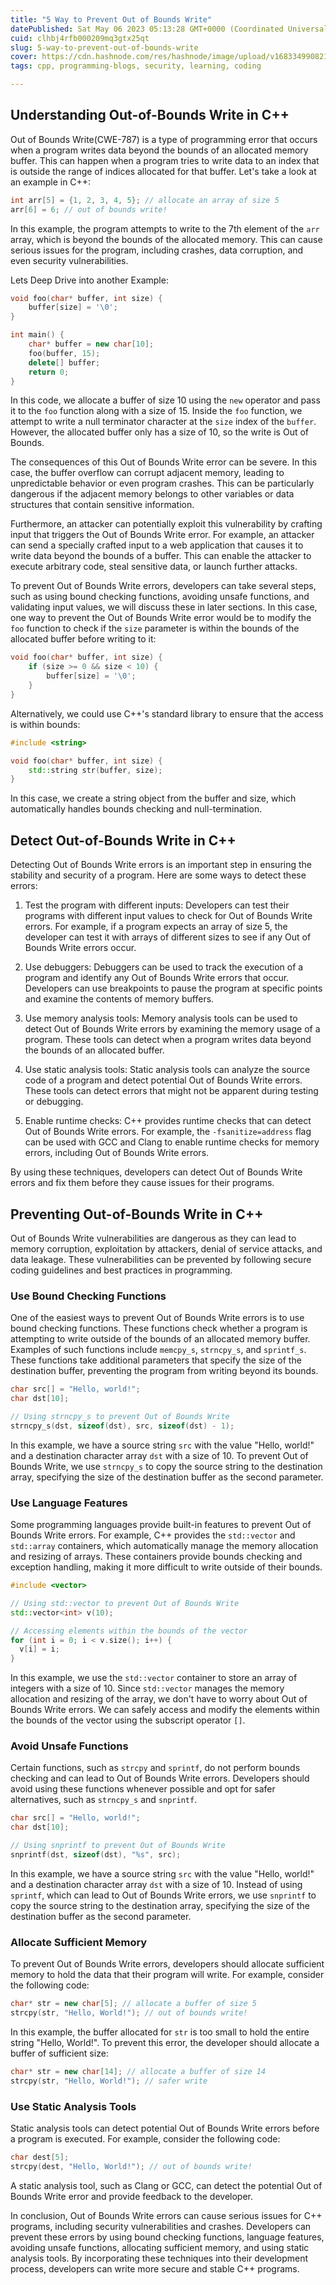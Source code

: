 ```yaml
---
title: "5 Way to Prevent Out of Bounds Write"
datePublished: Sat May 06 2023 05:13:28 GMT+0000 (Coordinated Universal Time)
cuid: clhbj4rfb000209mq3gtx25qt
slug: 5-way-to-prevent-out-of-bounds-write
cover: https://cdn.hashnode.com/res/hashnode/image/upload/v1683349908216/1b8ce0b8-8f5d-4b57-9fe0-a02871ded9d6.png
tags: cpp, programming-blogs, security, learning, coding

---
```


## Understanding Out-of-Bounds Write in C++

Out of Bounds Write(CWE-787) is a type of programming error that occurs when a program writes data beyond the bounds of an allocated memory buffer. This can happen when a program tries to write data to an index that is outside the range of indices allocated for that buffer. Let's take a look at an example in C++:

```cpp
int arr[5] = {1, 2, 3, 4, 5}; // allocate an array of size 5
arr[6] = 6; // out of bounds write!
```

In this example, the program attempts to write to the 7th element of the `arr` array, which is beyond the bounds of the allocated memory. This can cause serious issues for the program, including crashes, data corruption, and even security vulnerabilities.

Lets Deep Drive into another Example:

```cpp
void foo(char* buffer, int size) {
    buffer[size] = '\0';
}

int main() {
    char* buffer = new char[10];
    foo(buffer, 15);
    delete[] buffer;
    return 0;
}
```

In this code, we allocate a buffer of size 10 using the `new` operator and pass it to the `foo` function along with a size of 15. Inside the `foo` function, we attempt to write a null terminator character at the `size` index of the `buffer`. However, the allocated buffer only has a size of 10, so the write is Out of Bounds.

The consequences of this Out of Bounds Write error can be severe. In this case, the buffer overflow can corrupt adjacent memory, leading to unpredictable behavior or even program crashes. This can be particularly dangerous if the adjacent memory belongs to other variables or data structures that contain sensitive information.

Furthermore, an attacker can potentially exploit this vulnerability by crafting input that triggers the Out of Bounds Write error. For example, an attacker can send a specially crafted input to a web application that causes it to write data beyond the bounds of a buffer. This can enable the attacker to execute arbitrary code, steal sensitive data, or launch further attacks.

To prevent Out of Bounds Write errors, developers can take several steps, such as using bound checking functions, avoiding unsafe functions, and validating input values, we will discuss these in later sections. In this case, one way to prevent the Out of Bounds Write error would be to modify the `foo` function to check if the `size` parameter is within the bounds of the allocated buffer before writing to it:

```cpp
void foo(char* buffer, int size) {
    if (size >= 0 && size < 10) {
        buffer[size] = '\0';
    }
}
```

Alternatively, we could use C++'s standard library to ensure that the access is within bounds:

```cpp
#include <string>

void foo(char* buffer, int size) {
    std::string str(buffer, size);
}
```

In this case, we create a string object from the buffer and size, which automatically handles bounds checking and null-termination.

## **Detect Out-of-Bounds** Write **in C++**

Detecting Out of Bounds Write errors is an important step in ensuring the stability and security of a program. Here are some ways to detect these errors:

1. Test the program with different inputs: Developers can test their programs with different input values to check for Out of Bounds Write errors. For example, if a program expects an array of size 5, the developer can test it with arrays of different sizes to see if any Out of Bounds Write errors occur.
    
2. Use debuggers: Debuggers can be used to track the execution of a program and identify any Out of Bounds Write errors that occur. Developers can use breakpoints to pause the program at specific points and examine the contents of memory buffers.
    
3. Use memory analysis tools: Memory analysis tools can be used to detect Out of Bounds Write errors by examining the memory usage of a program. These tools can detect when a program writes data beyond the bounds of an allocated buffer.
    
4. Use static analysis tools: Static analysis tools can analyze the source code of a program and detect potential Out of Bounds Write errors. These tools can detect errors that might not be apparent during testing or debugging.
    
5. Enable runtime checks: C++ provides runtime checks that can detect Out of Bounds Write errors. For example, the `-fsanitize=address` flag can be used with GCC and Clang to enable runtime checks for memory errors, including Out of Bounds Write errors.
    

By using these techniques, developers can detect Out of Bounds Write errors and fix them before they cause issues for their programs.

## **Preventing Out-of-Bounds** Write **in C++**

Out of Bounds Write vulnerabilities are dangerous as they can lead to memory corruption, exploitation by attackers, denial of service attacks, and data leakage. These vulnerabilities can be prevented by following secure coding guidelines and best practices in programming.

### Use Bound Checking Functions

One of the easiest ways to prevent Out of Bounds Write errors is to use bound checking functions. These functions check whether a program is attempting to write outside of the bounds of an allocated memory buffer. Examples of such functions include `memcpy_s`, `strncpy_s`, and `sprintf_s`. These functions take additional parameters that specify the size of the destination buffer, preventing the program from writing beyond its bounds.

```cpp
char src[] = "Hello, world!";
char dst[10];

// Using strncpy_s to prevent Out of Bounds Write
strncpy_s(dst, sizeof(dst), src, sizeof(dst) - 1);
```

In this example, we have a source string `src` with the value "Hello, world!" and a destination character array `dst` with a size of 10. To prevent Out of Bounds Write, we use `strncpy_s` to copy the source string to the destination array, specifying the size of the destination buffer as the second parameter.

### Use Language Features

Some programming languages provide built-in features to prevent Out of Bounds Write errors. For example, C++ provides the `std::vector` and `std::array` containers, which automatically manage the memory allocation and resizing of arrays. These containers provide bounds checking and exception handling, making it more difficult to write outside of their bounds.

```cpp
#include <vector>

// Using std::vector to prevent Out of Bounds Write
std::vector<int> v(10);

// Accessing elements within the bounds of the vector
for (int i = 0; i < v.size(); i++) {
  v[i] = i;
}
```

In this example, we use the `std::vector` container to store an array of integers with a size of 10. Since `std::vector` manages the memory allocation and resizing of the array, we don't have to worry about Out of Bounds Write errors. We can safely access and modify the elements within the bounds of the vector using the subscript operator `[]`.

### Avoid Unsafe Functions

Certain functions, such as `strcpy` and `sprintf`, do not perform bounds checking and can lead to Out of Bounds Write errors. Developers should avoid using these functions whenever possible and opt for safer alternatives, such as `strncpy_s` and `snprintf`.

```cpp
char src[] = "Hello, world!";
char dst[10];

// Using snprintf to prevent Out of Bounds Write
snprintf(dst, sizeof(dst), "%s", src);
```

In this example, we have a source string `src` with the value "Hello, world!" and a destination character array `dst` with a size of 10. Instead of using `sprintf`, which can lead to Out of Bounds Write errors, we use `snprintf` to copy the source string to the destination array, specifying the size of the destination buffer as the second parameter.

### Allocate Sufficient Memory

To prevent Out of Bounds Write errors, developers should allocate sufficient memory to hold the data that their program will write. For example, consider the following code:

```cpp
char* str = new char[5]; // allocate a buffer of size 5
strcpy(str, "Hello, World!"); // out of bounds write!
```

In this example, the buffer allocated for `str` is too small to hold the entire string "Hello, World!". To prevent this error, the developer should allocate a buffer of sufficient size:

```cpp
char* str = new char[14]; // allocate a buffer of size 14
strcpy(str, "Hello, World!"); // safer write
```

### Use Static Analysis Tools

Static analysis tools can detect potential Out of Bounds Write errors before a program is executed. For example, consider the following code:

```cpp
char dest[5];
strcpy(dest, "Hello, World!"); // out of bounds write!
```

A static analysis tool, such as Clang or GCC, can detect the potential Out of Bounds Write error and provide feedback to the developer.

In conclusion, Out of Bounds Write errors can cause serious issues for C++ programs, including security vulnerabilities and crashes. Developers can prevent these errors by using bound checking functions, language features, avoiding unsafe functions, allocating sufficient memory, and using static analysis tools. By incorporating these techniques into their development process, developers can write more secure and stable C++ programs.